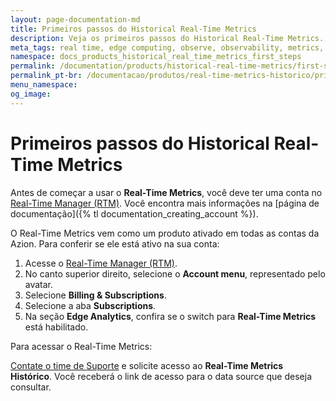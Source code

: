 ```yaml
---
layout: page-documentation-md
title: Primeiros passos do Historical Real-Time Metrics
description: Veja os primeiros passos do Historical Real-Time Metrics.
meta_tags: real time, edge computing, observe, observability, metrics, data, events
namespace: docs_products_historical_real_time_metrics_first_steps
permalink: /documentation/products/historical-real-time-metrics/first-steps/
permalink_pt-br: /documentacao/produtos/real-time-metrics-historico/primeiros-passos/
menu_namespace: 
og_image: 
---
```


# Primeiros passos do Historical Real-Time Metrics

Antes de começar a usar o **Real-Time Metrics**, você deve ter uma conta no [Real-Time Manager (RTM)](https://manager.azion.com/). Você encontra mais informações na [página de documentação]({% tl documentation_creating_account %}).

O Real-Time Metrics vem como um produto ativado em todas as contas da Azion. Para conferir se ele está ativo na sua conta:

1. Acesse o [Real-Time Manager (RTM)](https://manager.azion.com/).
2. No canto superior direito, selecione o **Account menu**, representado pelo avatar.
3. Selecione **Billing & Subscriptions**.
4. Selecione a aba **Subscriptions**.
5. Na seção **Edge Analytics**, confira se o switch para **Real-Time Metrics** está habilitado.

Para acessar o Real-Time Metrics:

[Contate o time de Suporte](https://www.azion.com/pt-br/documentacao/servicos/suporte/#canais-de-atendimento) e solicite acesso ao **Real-Time Metrics Histórico**. Você receberá o link de acesso para o data source que deseja consultar.
